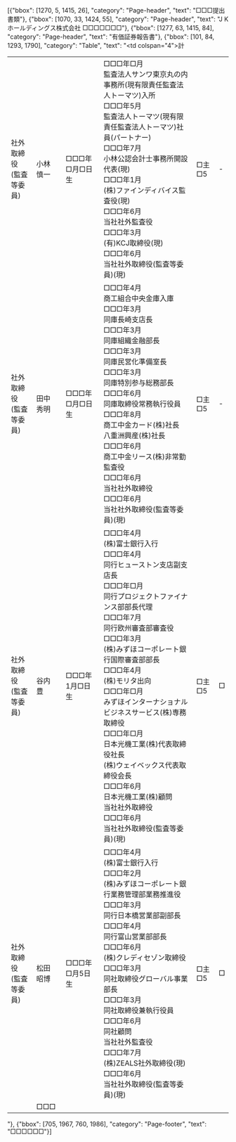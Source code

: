 [{"bbox": [1270, 5, 1415, 26], "category": "Page-header", "text": "□□□提出書類"}, {"bbox": [1070, 33, 1424, 55], "category": "Page-header", "text": "J Kホールディングス株式会社 □□□□□□□"}, {"bbox": [1277, 63, 1415, 84], "category": "Page-header", "text": "有価証券報告書"}, {"bbox": [101, 84, 1293, 1790], "category": "Table", "text": "<table><tr><td>社外取締役<br/>(監査等委員)</td><td>小林 慎一</td><td>□□□年□月□日生</td><td>□□□年□月<br/>監査法人サンワ東京丸の内事務所(現有限責任監査法人トーマツ)入所<br/>□□□年5月<br/>監査法人トーマツ(現有限責任監査法人トーマツ)社員(パートナー)<br/>□□□年7月<br/>小林公認会計士事務所開設 代表(現)<br/>□□□年1月<br/>(株)ファインディバイス監査役(現)<br/>□□□年6月<br/>当社社外監査役<br/>□□□年3月<br/>(有)KCJ取締役(現)<br/>□□□年6月<br/>当社社外取締役(監査等委員)(現)</td><td>□主 □5</td><td>-</td></tr><tr><td>社外取締役<br/>(監査等委員)</td><td>田中 秀明</td><td>□□□年□月□日生</td><td>□□□年4月<br/>商工組合中央金庫入庫<br/>□□□年3月<br/>同庫長崎支店長<br/>□□□年3月<br/>同庫組織金融部長<br/>□□□年3月<br/>同庫民営化準備室長<br/>□□□年3月<br/>同庫特別参与総務部長<br/>□□□年6月<br/>同庫取締役常務執行役員<br/>□□□年8月<br/>商工中金カード(株)社長<br/>八重洲興産(株)社長<br/>□□□年6月<br/>商工中金リース(株)非常勤監査役<br/>□□□年6月<br/>当社社外取締役<br/>□□□年6月<br/>当社社外取締役(監査等委員)(現)</td><td>□主 □5</td><td>-</td></tr><tr><td>社外取締役<br/>(監査等委員)</td><td>谷内 豊</td><td>□□□年1月□日生</td><td>□□□年4月<br/>(株)富士銀行入行<br/>□□□年4月<br/>同行ヒューストン支店副支店長<br/>□□□年□月<br/>同行プロジェクトファイナンス部部長代理<br/>□□□年7月<br/>同行欧州審査部審査役<br/>□□□年3月<br/>(株)みずほコーポレート銀行国際審査部部長<br/>□□□年4月<br/>(株)モリタ出向<br/>□□□年□月<br/>みずほインターナショナルビジネスサービス(株)専務取締役<br/>□□□年□月<br/>日本光機工業(株)代表取締役社長<br/>(株)ウェイベックス代表取締役会長<br/>□□□年6月<br/>日本光機工業(株)顧問<br/>当社社外取締役<br/>□□□年6月<br/>当社社外取締役(監査等委員)(現)</td><td>□主 □5</td><td>□</td></tr><tr><td>社外取締役<br/>(監査等委員)</td><td>松田 昭博</td><td>□□□年□月5日生</td><td>□□□年4月<br/>(株)富士銀行入行<br/>□□□年2月<br/>(株)みずほコーポレート銀行業務管理部業務推進役<br/>□□□年3月<br/>同行日本橋営業部副部長<br/>□□□年4月<br/>同行富山営業部部長<br/>□□□年6月<br/>(株)クレディセゾン取締役<br/>□□□年3月<br/>同社取締役グローバル事業部長<br/>□□□年3月<br/>同社取締役兼執行役員<br/>□□□年6月<br/>同社顧問<br/>当社社外監査役<br/>□□□年7月<br/>(株)ZEALS社外取締役(現)<br/>□□□年6月<br/>当社社外取締役(監査等委員)(現)</td><td>□主 □5</td><td>□</td></tr><tr><td colspan=\"4\">計</td><td></td><td>□□□</td></tr></table>"}, {"bbox": [705, 1967, 760, 1986], "category": "Page-footer", "text": "□□□□□□"}]